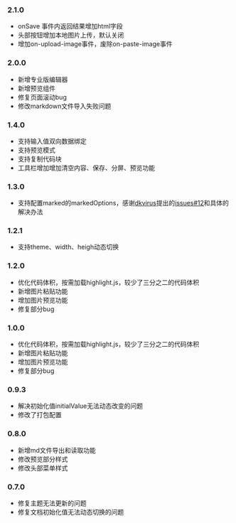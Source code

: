 ### 2.1.0
- onSave 事件内返回结果增加html字段
- 头部按钮增加本地图片上传，默认关闭
- 增加on-upload-image事件，废除on-paste-image事件

### 2.0.0
- 新增专业版编辑器
- 新增预览组件
- 修复页面滚动bug
- 修改markdown文件导入失败问题

### 1.4.0
- 支持输入值双向数据绑定
- 支持预览模式
- 支持复制代码块
- 工具栏增加增加清空内容、保存、分屏、预览功能


### 1.3.0
- 支持配置marked的markedOptions，感谢[dkvirus](https://github.com/dkvirus)提出的[issues#12](https://github.com/zhaoxuhui1122/vue-markdown/issues/12)和具体的解决办法

### 1.2.1
- 支持theme、width、heigh动态切换

### 1.2.0
- 优化代码体积，按需加载highlight.js，较少了三分之二的代码体积
- 新增图片粘贴功能
- 增加图片预览功能
- 修复部分bug

### 1.0.0
- 优化代码体积，按需加载highlight.js，较少了三分之二的代码体积
- 新增图片粘贴功能
- 增加图片预览功能
- 修复部分bug

### 0.9.3

- 解决初始化值initialValue无法动态改变的问题
- 修改了打包配置

### 0.8.0

- 新增md文件导出和读取功能
- 修改预览部分样式
- 修改头部菜单样式

### 0.7.0

- 修复主题无法更新的问题
- 修复文档初始化值无法动态切换的问题

